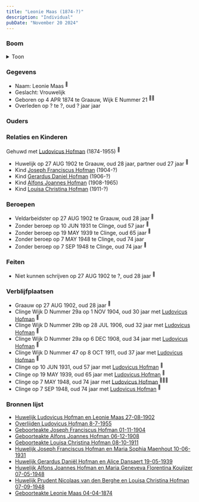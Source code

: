 ```yaml
---
title: "Leonie Maas (1874-?)"
description: "Individual"
pubDate: "November 20 2024"
---
```


### Boom
<details><summary>Toon</summary>

![test](https://www.plantuml.com/plantuml/svg/dPJVRzem4CVV_LUSoiEUaCAFf04XMg30XjXQJUrUfWavyG4MZerypX2g-h_FRGAjeAhIlULyTxxFtNtZQtBSkZnJZ3PIRxdb6IGytQoioRKO6MKiECirUHTgnzPI8AJIfWgBRyosRWyPPWbQAex8eKNZzbjaRsvD5IU2HmO0GsC5slkrJ3SQYNgzZ4lTxqEBFJ7s1UvUIX5ZHSh578sM2DyvfmlW1D-2e1b6S4ohJORZrhZbxtvSIbJY2NhTX2VxHMASKzZjGni6Tp-X4L-sOMevptTl8ccJAxNWMYnIQuWIuv5yoXLSFTCS479X_ieq9_XgbXdNhnmDWDguDGadmm_gDnhmu_RNvm1Yc3tCeT49GnWfgLVeSKgQNdU7GlWp7zQyXC73rCS5pHUeIH04SGGr9LThjqUbpCw37LDdXd2xXebVQIhfdOQYLgM6YduwGVi0Lt6W9SOKBRV2Lx_XVhNg3A9T1Q9v654G_H_5G2sD9fWPhhtt32Ai0X71pNZqp11NPeWBDNQYyytEJIw9msXj9Jcf-HbJ11Na7iFjwDuNyBBxt5pAFwjUBsN4Iec_7fJogfTQER7R9tPuOXSNUedLV_kNGg3-Sqmirtxg25cvYbD7nDWrQk5Vhdy0)
</details>

### Gegevens
- Naam: Leonie Maas <sup><a href="../s00425/" style="text-decoration:none" title="Huwelijk Ludovicus Hofman en Leonie Maas 27-08-1902">:link:</a></sup>
- Geslacht: Vrouwelijk
- Geboren op 4 APR 1874 te Graauw, Wijk E Nummer 21 <sup><a href="../s00425/" style="text-decoration:none" title="Huwelijk Ludovicus Hofman en Leonie Maas 27-08-1902">:link:</a><a href="../s00448/" style="text-decoration:none" title="Geboorteakte Leonie Maas 04-04-1874">:link:</a></sup>
- Overleden op ? te ?, oud ? jaar jaar 

### Ouders

### Relaties en Kinderen

Gehuwd met [Ludovicus Hofman](../i00251/) (1874-1955) <sup><a href="../s00425/" style="text-decoration:none" title="Huwelijk Ludovicus Hofman en Leonie Maas 27-08-1902">:link:</a></sup>
- Huwelijk op 27 AUG 1902 te Graauw, oud 28 jaar, partner oud 27 jaar <sup><a href="../s00425/" style="text-decoration:none" title="Huwelijk Ludovicus Hofman en Leonie Maas 27-08-1902">:link:</a></sup>
- Kind [Joseph Franciscus Hofman](../i00263/) (1904-?)
- Kind [Gerardus Daniel Hofman](../i00264/) (1906-?)
- Kind [Alfons Joannes Hofman](../i00265/) (1908-1965)
- Kind [Louisa Christina Hofman](../i00266/) (1911-?)

### Beroepen
- Veldarbeidster op 27 AUG 1902 te Graauw, oud 28 jaar <sup><a href="../s00425/" style="text-decoration:none" title="Huwelijk Ludovicus Hofman en Leonie Maas 27-08-1902">:link:</a></sup>
- Zonder beroep op 10 JUN 1931 te Clinge, oud 57 jaar <sup><a href="../s00443/" style="text-decoration:none" title="Huwelijk Joseph Franciscus Hofman en Maria Sophia Maenhout 10-06-1931">:link:</a></sup>
- Zonder beroep op 19 MAY 1939 te Clinge, oud 65 jaar <sup><a href="../s00444/" style="text-decoration:none" title="Huwelijk Gerardus Daniël Hofman en Alice Dansaert 19-05-1939">:link:</a></sup>
- Zonder beroep op 7 MAY 1948 te Clinge, oud 74 jaar 
- Zonder beroep op 7 SEP 1948 te Clinge, oud 74 jaar <sup><a href="../s00446/" style="text-decoration:none" title="Huwelijk Prudent Nicolaas van den Berghe en Louisa Christina Hofman 07-09-1948 ">:link:</a></sup>

### Feiten
- Niet kunnen schrijven op 27 AUG 1902 te ?, oud 28 jaar <sup><a href="../s00425/" style="text-decoration:none" title="Huwelijk Ludovicus Hofman en Leonie Maas 27-08-1902">:link:</a></sup>

### Verblijfplaatsen
- Graauw  op 27 AUG 1902, oud 28 jaar  <sup><a href="../s00425/" style="text-decoration:none" title="Huwelijk Ludovicus Hofman en Leonie Maas 27-08-1902">:link:</a></sup>
- Clinge Wijk D Nummer 29a op 1 NOV 1904, oud 30 jaar met [Ludovicus Hofman](../i00251/) <sup><a href="../s00439/" style="text-decoration:none" title="Geboorteakte Joseph Franciscus Hofman 01-11-1904">:link:</a></sup>
- Clinge Wijk D Nummer 29b op 28 JUL 1906, oud 32 jaar met [Ludovicus Hofman](../i00251/) <sup><a href="../s00440/" style="text-decoration:none" title="Geboorteakte Gerardus Daniel Hofman 28-07-1906">:link:</a></sup>
- Clinge Wijk D Nummer 29a op 6 DEC 1908, oud 34 jaar met [Ludovicus Hofman](../i00251/) <sup><a href="../s00441/" style="text-decoration:none" title="Geboorteakte Alfons Joannes Hofman 06-12-1908">:link:</a></sup>
- Clinge Wijk D Nummer 47 op 8 OCT 1911, oud 37 jaar met [Ludovicus Hofman](../i00251/) <sup><a href="../s00442/" style="text-decoration:none" title="Geboorteakte Louisa Christina Hofman 08-10-1911">:link:</a></sup>
- Clinge  op 10 JUN 1931, oud 57 jaar met [Ludovicus Hofman](../i00251/) <sup><a href="../s00443/" style="text-decoration:none" title="Huwelijk Joseph Franciscus Hofman en Maria Sophia Maenhout 10-06-1931">:link:</a></sup>
- Clinge  op 19 MAY 1939, oud 65 jaar met [Ludovicus Hofman](../i00251/) <sup><a href="../s00444/" style="text-decoration:none" title="Huwelijk Gerardus Daniël Hofman en Alice Dansaert 19-05-1939">:link:</a></sup>
- Clinge  op 7 MAY 1948, oud 74 jaar met [Ludovicus Hofman](../i00251/) <sup><a href="../s00445/" style="text-decoration:none" title="Huwelijk Alfons Joannes Hofman en Maria Geneveva Florentina Kouijzer 07-05-1948">:link:</a><a href="../s00445/" style="text-decoration:none" title="Huwelijk Alfons Joannes Hofman en Maria Geneveva Florentina Kouijzer 07-05-1948">:link:</a><a href="../s00445/" style="text-decoration:none" title="Huwelijk Alfons Joannes Hofman en Maria Geneveva Florentina Kouijzer 07-05-1948">:link:</a></sup>
- Clinge  op 7 SEP 1948, oud 74 jaar met [Ludovicus Hofman](../i00251/) <sup><a href="../s00446/" style="text-decoration:none" title="Huwelijk Prudent Nicolaas van den Berghe en Louisa Christina Hofman 07-09-1948 ">:link:</a></sup>

### Bronnen lijst
- [Huwelijk Ludovicus Hofman en Leonie Maas 27-08-1902](../s00425/)
- [Overlijden Ludovicus Hofman 8-7-1955](../s00432/)
- [Geboorteakte Joseph Franciscus Hofman 01-11-1904](../s00439/)
- [Geboorteakte Alfons Joannes Hofman 06-12-1908](../s00441/)
- [Geboorteakte Louisa Christina Hofman 08-10-1911](../s00442/)
- [Huwelijk Joseph Franciscus Hofman en Maria Sophia Maenhout 10-06-1931](../s00443/)
- [Huwelijk Gerardus Daniël Hofman en Alice Dansaert 19-05-1939](../s00444/)
- [Huwelijk Alfons Joannes Hofman en Maria Geneveva Florentina Kouijzer 07-05-1948](../s00445/)
- [Huwelijk Prudent Nicolaas van den Berghe en Louisa Christina Hofman 07-09-1948 ](../s00446/)
- [Geboorteakte Leonie Maas 04-04-1874](../s00448/)